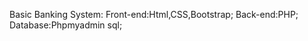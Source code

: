 Basic Banking System:
    Front-end:Html,CSS,Bootstrap;
    Back-end:PHP;
    Database:Phpmyadmin sql;
    

